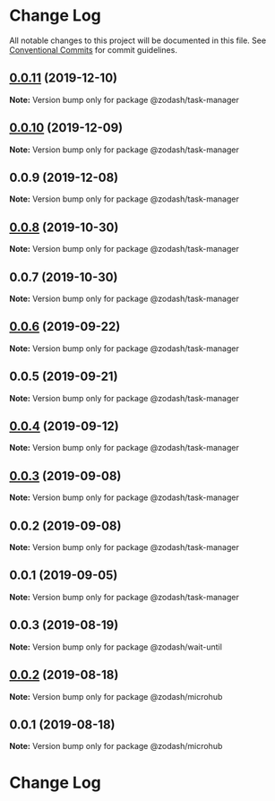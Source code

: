 # Change Log

All notable changes to this project will be documented in this file.
See [Conventional Commits](https://conventionalcommits.org) for commit guidelines.

## [0.0.11](https://github.com/zcorky/zodash/compare/@zodash/task-manager@0.0.10...@zodash/task-manager@0.0.11) (2019-12-10)

**Note:** Version bump only for package @zodash/task-manager





## [0.0.10](https://github.com/zcorky/zodash/compare/@zodash/task-manager@0.0.9...@zodash/task-manager@0.0.10) (2019-12-09)

**Note:** Version bump only for package @zodash/task-manager





## 0.0.9 (2019-12-08)

**Note:** Version bump only for package @zodash/task-manager





## [0.0.8](https://github.com/zcorky/zodash/compare/@zodash/task-manager@0.0.7...@zodash/task-manager@0.0.8) (2019-10-30)

**Note:** Version bump only for package @zodash/task-manager





## 0.0.7 (2019-10-30)

**Note:** Version bump only for package @zodash/task-manager





## [0.0.6](https://github.com/zcorky/zodash/compare/@zodash/task-manager@0.0.5...@zodash/task-manager@0.0.6) (2019-09-22)

**Note:** Version bump only for package @zodash/task-manager





## 0.0.5 (2019-09-21)

**Note:** Version bump only for package @zodash/task-manager





## [0.0.4](https://github.com/zcorky/zodash/compare/@zodash/task-manager@0.0.3...@zodash/task-manager@0.0.4) (2019-09-12)

**Note:** Version bump only for package @zodash/task-manager





## [0.0.3](https://github.com/zcorky/zodash/compare/@zodash/task-manager@0.0.2...@zodash/task-manager@0.0.3) (2019-09-08)

**Note:** Version bump only for package @zodash/task-manager





## 0.0.2 (2019-09-08)

**Note:** Version bump only for package @zodash/task-manager





## 0.0.1 (2019-09-05)

**Note:** Version bump only for package @zodash/task-manager





## 0.0.3 (2019-08-19)

**Note:** Version bump only for package @zodash/wait-until





## [0.0.2](https://github.com/zcorky/zodash/compare/@zodash/microhub@0.0.1...@zodash/microhub@0.0.2) (2019-08-18)

**Note:** Version bump only for package @zodash/microhub





## 0.0.1 (2019-08-18)

**Note:** Version bump only for package @zodash/microhub





# Change Log
